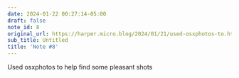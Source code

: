 ```yaml
---
date: 2024-01-22 00:27:14-05:00
draft: false
note_id: 8
original_url: https://harper.micro.blog/2024/01/21/used-osxphotos-to.html
sub_title: Untitled
title: 'Note #8'
---
```


Used osxphotos to help find some pleasant shots